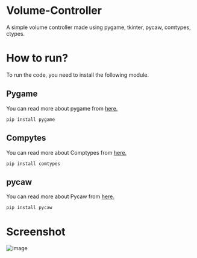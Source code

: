 # Volume-Controller


A simple volume controller made using pygame, tkinter, pycaw, comtypes, ctypes. 

# How to run?

To run the code, you need to install the following module.
## Pygame
You can read more about pygame from [here.](https://pypi.org/project/pygame/)
```
pip install pygame
```

## Compytes
You can read more about Comptypes from [here.](https://pypi.org/project/comtypes/)
```
pip install comtypes

```

## pycaw
You can read more about Pycaw from [here.](https://pypi.org/project/pycaw/)
```
pip install pycaw
```


# Screenshot
![image](https://user-images.githubusercontent.com/80287027/234117881-ca1e5810-505f-4b53-a3d6-db00033d37ef.png)
